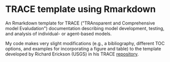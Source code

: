 # TRACE template using Rmarkdown

An Rmarkdown template for TRACE ("TRAnsparent and Comprehensive model Evaludation") documentation describing model development, testing, and analysis of individual- or agent-based models. 

My code makes very slight modifications (e.g., a bibliography, different TOC options, and examples for incorporating a figure and table) to the template developed by Richard Erickson (USGS) in his TRACE [repository](https://github.com/rerickson-usgs/TRACE_template).